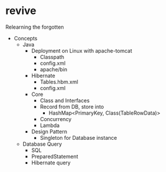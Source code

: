# revive
 Relearning the forgotten

* Concepts
  * Java
    * Deployment on Linux with apache-tomcat
      * Classpath
      * config.xml
      * apache/bin
    * Hibernate
      * Tables.hbm.xml
      * config.xml
    * Core
      * Class and Interfaces
      * Record from DB, store into
        * HashMap<PrimaryKey, Class(TableRowData)>
      * Concurrency
      * Lambda
    * Design Pattern
      * Singleton for Database instance
  * Database Query
    * SQL
    * PreparedStatement
    * Hibernate query
